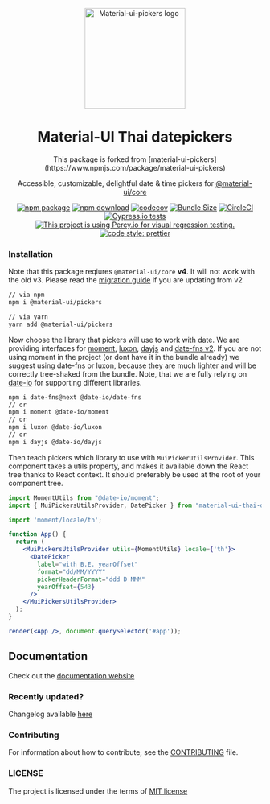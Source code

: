 <p align="center">
  <a href="https://material-ui.com/" rel="noopener" target="_blank"><img width="200" src="https://material-ui-pickers.dev/static/meta-image.png" alt="Material-ui-pickers logo"></a></p>
</p>

<h1 align="center">Material-UI Thai datepickers</h1>

<div align="center">
This package is forked from [material-ui-pickers](https://www.npmjs.com/package/material-ui-pickers)

Accessible, customizable, delightful date & time pickers for [@material-ui/core](https://material-ui.com/)

[![npm package](https://img.shields.io/npm/v/@material-ui/pickers.svg)](https://www.npmjs.org/package/@material-ui/pickers)
[![npm download](https://img.shields.io/npm/dm/@material-ui/pickers.svg)](https://www.npmjs.org/package/@material-ui/pickers)
[![codecov](https://codecov.io/gh/mui-org/material-ui-pickers/branch/next/graph/badge.svg)](https://codecov.io/gh/mui-org/material-ui-pickers)
[![Bundle Size](https://badgen.net/bundlephobia/minzip/@material-ui/pickers)](https://bundlephobia.com/result?p=@material-ui/pickers@latest)
[![CircleCI](https://circleci.com/gh/mui-org/material-ui-pickers.svg?style=svg)](https://circleci.com/gh/mui-org/material-ui-pickers)
[![Cypress.io tests](https://img.shields.io/badge/cypress.io-tests-green.svg?style=flat-square)](https://dashboard.cypress.io/#/projects/qow28y/runs)
[![This project is using Percy.io for visual regression testing.](https://percy.io/static/images/percy-badge.svg)](https://percy.io/mui-org/material-ui-pickers)
[![code style: prettier](https://img.shields.io/badge/code_style-prettier-ff69b4.svg?style=flat-square)](https://github.com/prettier/prettier)

</div>

### Installation

Note that this package reqiures `@material-ui/core` **v4**. It will not work with the old v3. Please read the [migration guide](https://material-ui-pickers.dev/guides/upgrading-to-v3) if you are updating from v2

```sh
// via npm
npm i @material-ui/pickers

// via yarn
yarn add @material-ui/pickers
```

Now choose the library that pickers will use to work with date. We are providing interfaces for [moment](https://momentjs.com/), [luxon](https://moment.github.io/luxon/), [dayjs](https://github.com/iamkun/dayjs) and [date-fns v2](https://date-fns.org/). If you are not using moment in the project (or dont have it in the bundle already) we suggest using date-fns or luxon, because they are much lighter and will be correctly tree-shaked from the bundle. Note, that we are fully relying on [date-io](https://github.com/dmtrKovalenko/date-io) for supporting different libraries.

```sh
npm i date-fns@next @date-io/date-fns
// or
npm i moment @date-io/moment
// or
npm i luxon @date-io/luxon
// or
npm i dayjs @date-io/dayjs
```

Then teach pickers which library to use with `MuiPickerUtilsProvider`. This component takes a utils property, and makes it available down the React tree thanks to React context. It should preferably be used at the root of your component tree.

```jsx
import MomentUtils from "@date-io/moment";
import { MuiPickersUtilsProvider, DatePicker } from "material-ui-thai-datepickers";

import 'moment/locale/th';

function App() {
  return (
    <MuiPickersUtilsProvider utils={MomentUtils} locale={'th'}>
      <DatePicker
        label="with B.E. yearOffset"
        format="dd/MM/YYYY"
        pickerHeaderFormat="ddd D MMM"
        yearOffset={543}
      />
    </MuiPickersUtilsProvider>
  );
}

render(<App />, document.querySelector('#app'));
```

## Documentation

Check out the [documentation website](https://material-ui-pickers.dev/)

### Recently updated?

Changelog available [here](https://github.com/mui-org/material-ui-pickers/releases)

### Contributing

For information about how to contribute, see the [CONTRIBUTING](https://github.com/mui-org/material-ui-pickers/blob/master/CONTRIBUTING.md) file.

### LICENSE

The project is licensed under the terms of [MIT license](https://github.com/mui-org/material-ui-pickers/blob/master/LICENSE)
